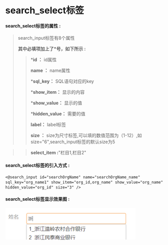 # search\_select**标签**

#### search\_select**标签的属性 :**

> search\_input标签有8个属性
>
> **其中必填项加上了\*号，如下所示 :**
>
> > \***id ：** id属性
> >
> > **name ：** name属性
> >
> > \***sql\_key：** SQL语句对应的key
> >
> > \***show\_item：** 显示的内容
> >
> > \***show\_value：** 显示的值
> >
> > \***hidden\_value：** 需要的值
> >
> > **label：** label标签
> >
> > **size ：** size为尺寸标签,可以填的数值范围为（1-12）,如size="6",search\_input标签的默认size为5

>> **select_item :**"栏目1,栏目2"
#### search\_select标签的引入方式 :

```
<@search_input id="searchOrgName" name="searchOrgName_name" sql_key="org_name1" show_item="org_id,org_name" show_value="org_name" hidden_value="org_id" size="3" />
```

#### search\_select标签显示效果图 :

![](/assets/search_input.png)

